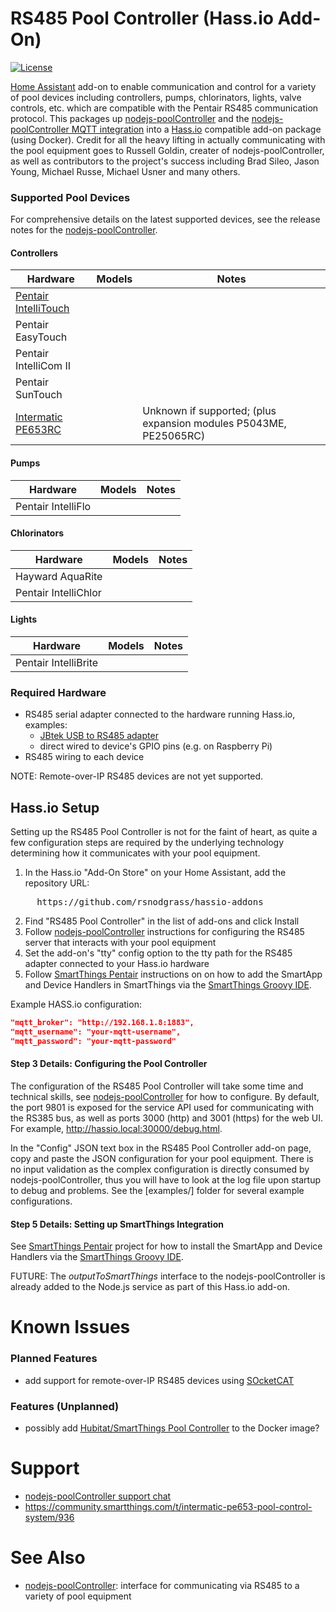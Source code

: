 # RS485 Pool Controller (Hass.io Add-On)

[![License](https://img.shields.io/badge/License-Apache%202.0-blue.svg)](https://opensource.org/licenses/Apache-2.0)

[Home Assistant](https://home-assistant.io) add-on to enable communication and control for a variety of pool devices including controllers, pumps, chlorinators, lights, valve controls, etc. which are compatible with the Pentair RS485 communication protocol. This packages up  [nodejs-poolController](https://github.com/bsileo/hubitat_poolcontroller) and the [nodejs-poolController MQTT integration](https://github.com/crsherman/nodejs-poolController-mqtt) into a [Hass.io](https://www.home-assistant.io/hassio/) compatible add-on package (using Docker). Credit for all the heavy lifting in actually communicating with the pool equipment goes to Russell Goldin, creater of nodejs-poolController, as well as contributors to the project's success including Brad Sileo, Jason Young, Michael Russe, Michael Usner and many others.

### Supported Pool Devices

For comprehensive details on the latest supported devices, see the release notes for the [nodejs-poolController](https://github.com/tagyoureit/nodejs-poolController).

#### Controllers

| Hardware                                                                                                                 | Models | Notes                                                             |
| ------------------------------------------------------------------------------------------------------------------------ | ------ | ----------------------------------------------------------------- |
| [Pentair IntelliTouch](https://www.pentair.com/en/products/pool-spa-equipment/pool-automation/intellitouch_systems.html) |        |                                                                   |
| Pentair EasyTouch                                                                                                        |        |                                                                   |
| Pentair IntelliCom II                                                                                                    |        |                                                                   |
| Pentair SunTouch                                                                                                         |        |                                                                   |
| [Intermatic PE653RC](https://www.intermatic.com/en/pool-and-spa/electronic-controls/pe653rc)                             |        | Unknown if supported; (plus expansion modules P5043ME, PE25065RC) |

#### Pumps

| Hardware           | Models | Notes |
| ------------------ | ------ | ----- |
| Pentair IntelliFlo |        |       |

#### Chlorinators

| Hardware             | Models | Notes |
| -------------------- | ------ | ----- |
| Hayward AquaRite     |        |       |
| Pentair IntelliChlor |        |       |

#### Lights

| Hardware             | Models | Notes |
| -------------------- | ------ | ----- |
| Pentair IntelliBrite |        |       |

### Required Hardware

* RS485 serial adapter connected to the hardware running Hass.io, examples: 
  - [JBtek USB to RS485 adapter](https://amzn.com/B00NKAJGZM?tag=carreramfi-20)
  - direct wired to device's GPIO pins (e.g. on Raspberry Pi)
* RS485 wiring to each device

NOTE: Remote-over-IP RS485 devices are not yet supported.

## Hass.io Setup

Setting up the RS485 Pool Controller is not for the faint of heart, as quite a few configuration steps are required by the underlying technology determining how it communicates with your pool equipment.

1. In the Hass.io "Add-On Store" on your Home Assistant, add the repository URL:
<pre>
     https://github.com/rsnodgrass/hassio-addons
</pre>
2. Find "RS485 Pool Controller" in the list of add-ons and click Install
3. Follow [nodejs-poolController](https://github.com/tagyoureit/nodejs-poolController) instructions for configuring the RS485 server that interacts with your pool equipment
4. Set the add-on's "tty" config option to the tty path for the RS485 adapter connected to your Hass.io hardware
5. Follow [SmartThings Pentair](https://github.com/bsileo/SmartThings_Pentair) instructions on on how to add the SmartApp and Device Handlers in SmartThings via the [SmartThings Groovy IDE](https://graph.api.smartthings.com/).

Example HASS.io configuration:

```json
"mqtt_broker": "http://192.168.1.8:1883",
"mqtt_username": "your-mqtt-username",
"mqtt_password": "your-mqtt-password"
```

#### Step 3 Details: Configuring the Pool Controller

The configuration of the RS485 Pool Controller will take some time and technical skills, see [nodejs-poolController](https://github.com/tagyoureit/nodejs-poolController) for how to configure. By default, the port 9801 is exposed for the service API used for communicating with the RS385 bus, as well as ports 3000 (http) and 3001 (https) for the web UI. For example, http://hassio.local:30000/debug.html.

In the "Config" JSON text box in the RS485 Pool Controller add-on page, copy and paste the JSON configuration for
your pool equipment. There is no input validation as the complex configuration is directly consumed by nodejs-poolController, thus you will have to look at the log file upon startup to debug and problems. See the [examples/] folder for several example configurations.

#### Step 5 Details: Setting up SmartThings Integration

See [SmartThings Pentair](https://github.com/bsileo/SmartThings_Pentair) project for how to install the SmartApp and Device Handlers via the [SmartThings Groovy IDE](https://graph.api.smartthings.com/). 

FUTURE: The *outputToSmartThings* interface to the nodejs-poolController is already added to the Node.js service as part of this Hass.io add-on.

# Known Issues

### Planned Features

* add support for remote-over-IP RS485 devices using [SOcketCAT](https://medium.com/@copyconstruct/socat-29453e9fc8a6)

### Features (Unplanned)

* possibly add [Hubitat/SmartThings Pool Controller](https://github.com/bsileo/hubitat_poolcontroller) to the Docker image?

# Support

* [nodejs-poolController support chat](https://gitter.im/nodejs-poolController/Lobby?utm_source=badge&utm_medium=badge&utm_campaign=pr-badge&utm_content=badge)
* https://community.smartthings.com/t/intermatic-pe653-pool-control-system/936

# See Also

* [nodejs-poolController](https://github.com/tagyoureit/nodejs-poolController): interface for communicating via RS485 to a variety of pool equipment
